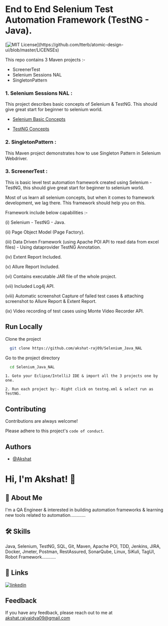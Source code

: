 
# End to End Selenium Test Automation Framework (TestNG - Java).
[![MIT License](https://img.shields.io/apm/l/atomic-design-ui.svg?)](https://github.com/tterb/atomic-design-ui/blob/master/LICENSEs)

This repo contains 3 Maven projects :-

- ScreenerTest
- Selenium Sessions NAL
- SingletonPattern

### 1. Selenium Sessions NAL :
This project describes basic concepts of Selenium & TestNG. This should give great start for beginner to selenium world.

- [Selenium Basic Concepts](https://github.com/akshat-raj09/Selenium_Java_NAL/tree/master/Selenium%20Sessions%20NAL/src/seleniumBasics)

- [TestNG Concepts](https://github.com/akshat-raj09/Selenium_Java_NAL/tree/master/Selenium%20Sessions%20NAL/src/com/testNG)

### 2. SingletonPattern :
This Maven project demonstrates how to use Singleton Pattern in Selenium Webdriver.

### 3. ScreenerTest :
This is basic level test automation framework created using Selenium - TestNG, this should give great start for beginner to selenium world.

Most of us learn all selenium concepts, but when it comes to framework development, we lag there. This framework should help you on this.

Framework include below capabilities :-

(i) Selenium - TestNG - Java.

(ii) Page Object Model (Page Factory).

(iii) Data Driven Framework (using Apache POI API to read data from excel files) - Using dataprovider TestNG Annotation.

(iv) Extent Report Included.

(v) Allure Report Included.

(vi) Contains executable JAR file of the whole project.

(vii) Included Log4j API.

(viii) Automatic screenshot Capture of failed test cases & attaching screenshot to Allure Report & Extent Report.

(ix) Video recording of test cases using Monte Video Recorder API.
## Run Locally

Clone the project

```bash
  git clone https://github.com/akshat-raj09/Selenium_Java_NAL
```

Go to the project directory

```bash
  cd Selenium_Java_NAL
```

    1. Goto your Eclipse/IntelliJ IDE & import all the 3 projects one by one.

    2. Run each project by:- Right click on testng.xml & select run as TestNG.
## Contributing

Contributions are always welcome!

Please adhere to this project's `code of conduct`.

  
## Authors

- [@Akshat](https://www.github.com/akshat-raj09)
# Hi, I'm Akshat! 👋

  
## 🚀 About Me
I'm a QA Engineer & interested in building automation frameworks & learning new tools related to automation............
## 🛠 Skills
Java, Selenium, TestNG, SQL, Git, Maven, Apache POI, TDD, Jenkins, JIRA, Docker, Jmeter, Postman, RestAssured, SonarQube, Linux, SiKuli, TagUI, Robot Framework...........

  
## 🔗 Links
[![linkedin](https://img.shields.io/badge/linkedin-0A66C2?style=for-the-badge&logo=linkedin&logoColor=white)](https://www.linkedin.com/in/akshat009)
## Feedback

If you have any feedback, please reach out to me at akshat.rajvaidya09@gmail.com

  
